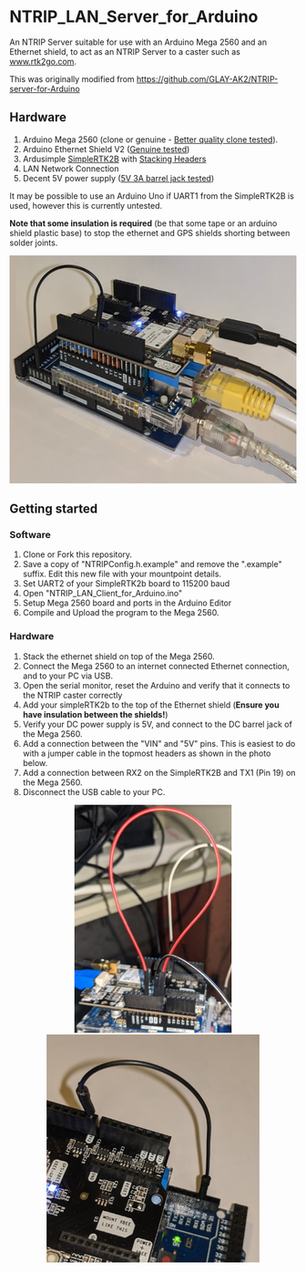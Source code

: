 # NTRIP_LAN_Server_for_Arduino

An NTRIP Server suitable for use with an Arduino Mega 2560 and an Ethernet shield, to act as an NTRIP Server to a caster such as www.rtk2go.com.

This was originally modified from https://github.com/GLAY-AK2/NTRIP-server-for-Arduino

## Hardware

1. Arduino Mega 2560 (clone or genuine - [Better quality clone tested](https://www.amazon.co.uk/gp/product/B06XKMZ3T9)).
2. Arduino Ethernet Shield V2 ([Genuine tested](https://uk.rs-online.com/web/p/processor-microcontroller-development-kits/8732285))
3. Ardusimple [SimpleRTK2B](https://www.ardusimple.com/simplertk2b/) with [Stacking Headers](https://shop.pimoroni.com/products/arduino-stackable-header-6-pin)
4. LAN Network Connection
5. Decent 5V power supply ([5V 3A barrel jack tested](https://uk.rs-online.com/web/p/ac-dc-adapters/1753307))

It may be possible to use an Arduino Uno if UART1 from the SimpleRTK2B is used, however this is currently untested.

**Note that some insulation is required** (be that some tape or an arduino shield plastic base) to stop the ethernet and GPS shields shorting between solder joints.

<p align="center">
<img src="https://github.com/MattWoodhead/NTRIP_LAN_Client_for_Arduino/blob/master/mega_stacked.png" height="400">
</p>

## Getting started

### Software
1. Clone or Fork this repository.
2. Save a copy of "NTRIPConfig.h.example" and remove the ".example" suffix. Edit this new file with your mountpoint details.
3. Set UART2 of your SimpleRTK2b board to 115200 baud
4. Open "NTRIP_LAN_Client_for_Arduino.ino"
5. Setup Mega 2560 board and ports in the Arduino Editor
6. Compile and Upload the program to the Mega 2560.

### Hardware
1. Stack the ethernet shield on top of the Mega 2560.
2. Connect the Mega 2560 to an internet connected Ethernet connection, and to your PC via USB.
3. Open the serial monitor, reset the Arduino and verify that it connects to the NTRIP caster correctly
4. Add your simpleRTK2b to the top of the Ethernet shield (**Ensure you have insulation between the shields!**)
5. Verify your DC power supply is 5V, and connect to the DC barrel jack of the Mega 2560.
6. Add a connection between the "VIN" and "5V" pins. This is easiest to do with a jumper cable in the topmost headers as shown in the photo below.
7. Add a connection between RX2 on the SimpleRTK2B and TX1 (Pin 19) on the Mega 2560.
8. Disconnect the USB cable to your PC.

<p align="center">
<img src="https://github.com/MattWoodhead/NTRIP_LAN_Client_for_Arduino/blob/master/5V_Power_Bridging.PNG" height="400">        <img src="https://github.com/MattWoodhead/NTRIP_LAN_Client_for_Arduino/blob/master/simplertk2b_uart_to_mega.PNG" height="400">
</p>
